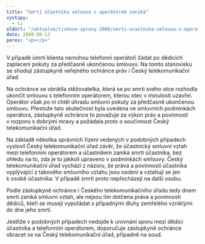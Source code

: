 ```yaml
---
title: "Smrtí účastníka smlouva s operátorem zaniká"
vystupy:
  - tz
oldUrl: "/aktualne/tiskove-zpravy-2008/smrti-ucastnika-smlouva-s-operatorem-zanika"
date: 2008-08-13
perex: "<p></p>"
---
```


<!-- imported from the old website -->

<p class="Nadpis1 perex">V případě úmrtí klienta nemohou telefonní operátoři žádat po dědicích zaplacení pokuty za předčasně ukončenou smlouvu. Na tomto stanovisku se shodují zástupkyně veřejného ochránce práv i Český telekomunikační úřad.</p><p class="Normln-web">Na ochránce se obrátila stěžovatelka, která se po smrti svého otce rozhodla ukončit smlouvu s telefonním operátorem, kterou otec v minulosti uzavřel. Operátor však po ní chtěl úhradu smluvní pokuty za předčasně ukončenou smlouvu. Přestože tato skutečnost byla uvedena ve smluvních podmínkách operátora, zástupkyně ochránce to považuje za výkon práv a povinností v rozporu s dobrými mravy a požádala proto o součinnost Český telekomunikační úřad.</p><p class="Normln-web">Na základě několika správních řízení vedených v podobných případech vyslovil Český telekomunikační úřad závěr, že účastnický smluvní vztah mezi telefonním operátorem a účastníkem zaniká smrtí účastníka, bez ohledu na to, zda je to jakkoli upraveno v podmínkách smlouvy. Český telekomunikační úřad vychází z názoru, že práva a povinnosti účastníka vyplývající z takového smluvního vztahu jsou osobní a vztahují se jen k osobě účastníka. V případě smrti proto nepřecházejí na další osobu.</p><p class="Normln-web">Podle zástupkyně ochránce i Českého telekomunikačního úřadu tedy dnem smrti zaniká smluvní vztah, ale nejsou tím dotčena práva a povinnosti dědiců, kteří se musejí vypořádat s případnými dluhy zemřelého vzniklými do dne jeho smrti.</p><p class="Normln-web">Jestliže v podobných případech nedojde k urovnání sporu mezi dědici účastníka a telefonním operátorem, doporučuje zástupkyně ochránce obracet se na Český telekomunikační úřad, případně na soud.</p>

